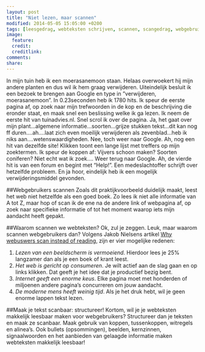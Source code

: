 ```yaml
---
layout: post
title: "Niet lezen, maar scannen"
modified: 2014-05-05 15:05:00 +0200
tags: [leesgedrag, webteksten schrijven, scannen, scangedrag, webgebruiker]
image:
  feature: 
  credit: 
  creditlink: 
comments: 
share: 
---
```

In mijn tuin heb ik een moerasanemoon staan. Helaas overwoekert hij mijn andere planten en dus wil ik hem graag verwijderen. Uiteindelijk besluit ik een bezoek te brengen aan Google en type in ”verwijderen, moerasanemoon”. In 0.23seconden heb ik 1780 hits. 
Ik speur de eerste pagina af, op zoek naar mijn trefwoorden in de kop en de beschrijving die eronder staat, en maak snel een beslissing welke ik ga lezen. Ik neem de eerste hit van tuinadvies.nl. Snel scrol ik over de pagina. Ja, het gaat over mijn plant…algemene informatie…soorten…grijze stukken tekst…dit kan nog ff duren….ah….laat zich even moeilijk verwijderen als zevenblad…heb ik niks aan….wetenswaardigheden. Nee, toch weer naar Google. 
Ah, nog een hit van dezelfde site! Klikken toont een lange lijst met treffers op mijn zoektermen. Ik speur de koppen af: Vijvers schoon maken? Soorten coniferen? Niet echt wat ik zoek….
Weer terug naar Google. Ah, de vierde hit is van een forum en begint met “Help!”. Een medeslachtoffer schrijft over hetzelfde probleem. En ja hoor, eindelijk heb ik een mogelijk verwijderingsmiddel gevonden. 

##Webgebruikers scannen
Zoals dit praktijkvoorbeeld duidelijk maakt, leest het web niet
hetzelfde als een goed boek. Zo lees ik niet alle informatie van A tot
Z, maar hop of scan ik de ene na de andere link of webpagina af, op
zoek naar specifieke informatie of tot het moment waarop iets mijn
aandacht heeft gepakt.

##Waarom scannen we webteksten?
Ok, zul je zeggen. Leuk, maar waarom scannen webgebruikers dan?
Volgens Jakob Nielsens artikel [Why webuswers scan instead of reading](http://www.nngroup.com/articles/why-web-users-scan-instead-reading/), zijn er vier mogelijke redenen:
1.	*Lezen van een beeldscherm is vermoeiend*. Hierdoor lees je 25% langzamer dan als je een boek of krant leest. 
2.	*Het web is gericht op consumeren*. Je wilt actief aan de slag gaan en op links klikken. Dat geeft je het idee dat je productief bezig bent.
3.	 *Internet geeft een enorme keus*. Elke pagina moet met honderden of miljoenen andere pagina’s concurreren om jouw aandacht. 
4.	*De moderne mens heeft weinig tijd*. Als je het druk hebt, wil je geen enorme lappen tekst lezen. 

##Maak je tekst scanbaar: structureer!
Kortom, wil je je webteksten makkelijk leesbaar maken voor webgebruikers? Structureer dan je teksten en maak ze scanbaar. 
Maak gebruik van koppen, tussenkoppen, witregels en alinea’s. Ook bullets (opsommingen),  beelden, kernzinnen, signaalwoorden en het aanbieden van gelaagde informatie maken webteksten makkelijk leesbaar!

